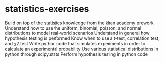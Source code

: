 # statistics-exercises
Build on top of the statistics knowledge from the khan academy prework
Understand how to use the uniform, binomial, poisson, and normal distributions to model real-world scenarios
Understand in general how hypothesis testing is performed
Know when to use a t-test, correlation test, and χ2 test
Write python code that simulates experiments in order to calculate an experimental probability
Use various statistical distributions in python through scipy.stats
Perform hypothesis testing in python code
